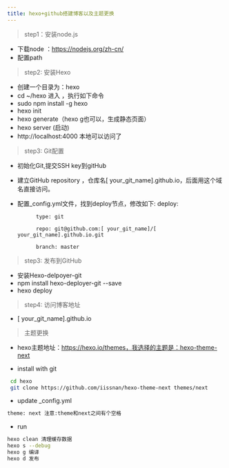 ```yaml
---
title: hexo+github搭建博客以及主题更换
---
```


> step1：安装node.js

* 下载node ：https://nodejs.org/zh-cn/
* 配置path

> step2: 安装Hexo

* 创建一个目录为：hexo
* cd ~/hexo 进入 ，执行如下命令
* sudo npm install -g hexo
* hexo init
* hexo generate（hexo g也可以，生成静态页面）
* hexo server (启动)
* http://localhost:4000 本地可以访问了

> step3: Git配置

* 初始化Git,提交SSH key到gitHub
* 建立GitHub repository ，仓库名[ your_git_name].github.io，后面用这个域名直接访问。
* 配置_config.yml文件，找到deploy节点，修改如下:
		deploy:

			type: git

			repo: git@github.com:[ your_git_name]/[ your_git_name].github.io.git

			branch: master

> step3: 发布到GitHub

* 安装Hexo-delpoyer-git
* npm install hexo-deployer-git --save
* hexo deploy

> step4: 访问博客地址

* [ your_git_name].github.io

> 主题更换

* hexo主题地址：https://hexo.io/themes，我选择的主题是：hexo-theme-next

* install with git 
```bash
 cd hexo
 git clone https://github.com/iissnan/hexo-theme-next themes/next
```
* update  _config.yml
```bash
theme: next 注意:theme和next之间有个空格
```
* run 
```bash
hexo clean 清理缓存数据
hexo s --debug 
hexo g 编译
hexo d 发布
```